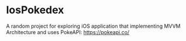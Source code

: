 # IosPokedex
A random project for exploring iOS application that implementing MVVM Architecture and uses PokeAPI: https://pokeapi.co/
